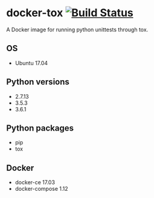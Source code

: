 # docker-tox [![Build Status](https://travis-ci.org/kpn-digital/tox.svg?branch=master)](https://travis-ci.org/kpn-digital/tox)

A Docker image for running python unittests through tox.

## OS

* Ubuntu 17.04

## Python versions

* 2.7.13
* 3.5.3
* 3.6.1

## Python packages

* pip
* tox

## Docker

* docker-ce 17.03
* docker-compose 1.12
